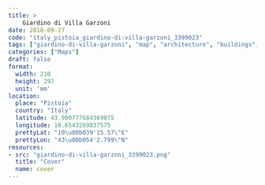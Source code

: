 ```yaml
---
title: > 
    Giardino di Villa Garzoni
date: 2018-09-27
code: "italy_pistoia_giardino-di-villa-garzoni_3399023"
tags: ["giardino-di-villa-garzoni", "map", "architecture", "buildings", "Pistoia", "Italy"]
categories: ["Maps"]
draft: false
format:
  width: 210
  height: 297
  unit: 'mm'
location:
  place: "Pistoia"
  country: "Italy"
  latitude: 43.900777684369075
  longitude: 10.6543269837575
  prettyLat: "10\u00b039'15.57\"E"
  prettyLon: "43\u00b054'2.799\"N"
resources:
- src: "giardino-di-villa-garzoni_3399023.png"
  title: "Cover"
  name: cover
---
```

